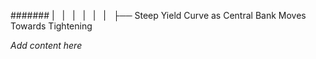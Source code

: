 ####### |   |   |   |   |   |   ├── Steep Yield Curve as Central Bank Moves Towards Tightening

*Add content here*